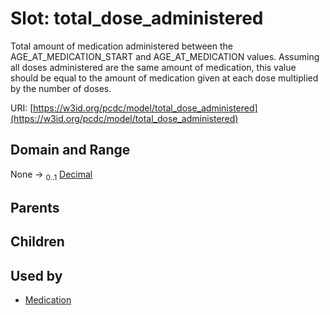 
# Slot: total_dose_administered


Total amount of medication administered between the AGE_AT_MEDICATION_START and AGE_AT_MEDICATION values. Assuming all doses administered are the same amount of medication, this value should be equal to the amount of medication given at each dose multiplied by the number of doses.

URI: [https://w3id.org/pcdc/model/total_dose_administered](https://w3id.org/pcdc/model/total_dose_administered)


## Domain and Range

None &#8594;  <sub>0..1</sub> [Decimal](types/Decimal.md)

## Parents


## Children


## Used by

 * [Medication](Medication.md)
